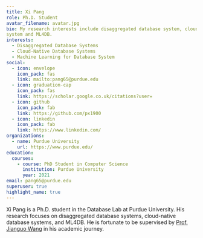 ```yaml
---
title: Xi Pang
role: Ph.D. Student
avatar_filename: avatar.jpg
bio: My research interests include disaggregated database system, cloud-native database
system and ML4DB.
interests:
  - Disaggregated Database Systems
  - Cloud-Native Database Systems
  - Machine Learning for Database System
social:
  - icon: envelope
    icon_pack: fas
    link: mailto:pang65@purdue.edu
  - icon: graduation-cap
    icon_pack: fas
    link: https://scholar.google.co.uk/citations?user=
  - icon: github
    icon_pack: fab
    link: https://github.com/px1900
  - icon: linkedin
    icon_pack: fab
    link: https://www.linkedin.com/
organizations:
  - name: Purdue University
    url: https://www.purdue.edu/
education:
  courses:
    - course: PhD Student in Computer Science 
      institution: Purdue University
      year: 2021
email: pang65@purdue.edu
superuser: true
highlight_name: true
---
```


Xi Pang is a Ph.D. student in the Database Lab at Purdue University. His research focuses
on disaggregated database systems, cloud-native database systems, and ML4DB. He is
fortunate to be supervised by <a href="https://www.cs.purdue.edu/homes/csjgwang/">Prof.
Jianguo Wang</a> in his academic journey.

